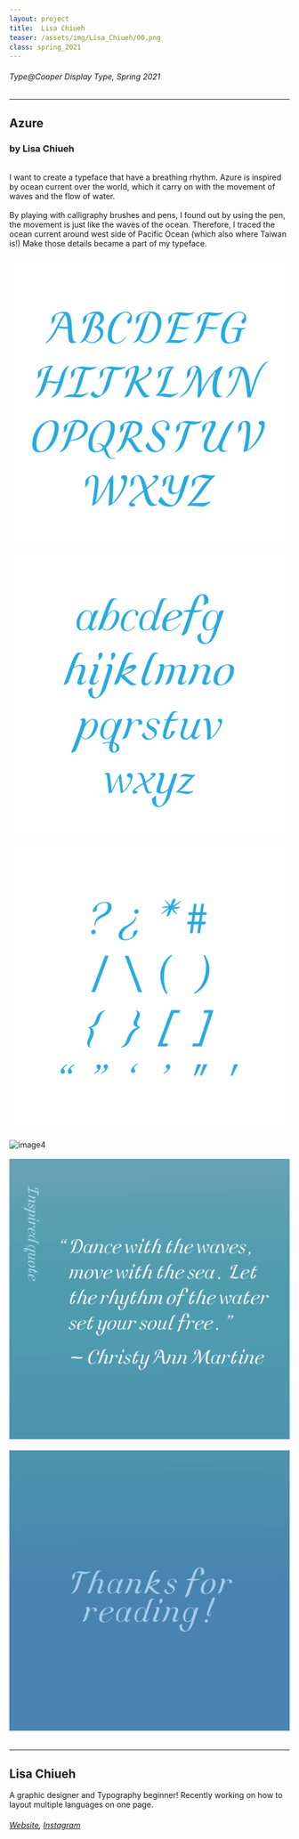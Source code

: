 ```yaml
---
layout: project
title:  Lisa Chiueh
teaser: /assets/img/Lisa_Chiueh/00.png
class: spring_2021
---
```

###### Type@Cooper Display Type, Spring 2021 ######
---
## Azure ##
### by Lisa Chiueh ###
<br>
I want to create a typeface that have a breathing rhythm. Azure is inspired by ocean current over the world, which it carry on with the movement of waves and the flow of water.
<br><br>
By playing with calligraphy brushes and pens, I found out by using the pen, the movement is just like the waves of the ocean. Therefore, I traced the ocean current around west side of Pacific Ocean (which also where Taiwan is!) Make those details became a part of my typeface.
<br><br>

![image1](/assets/img/Lisa_Chiueh/01.png)
<br><br>
![image2](/assets/img/Lisa_Chiueh/02.png)
<br><br>
![image3](/assets/img/Lisa_Chiueh/03.png)
<br><br>
![image4](/assets/img/Lisa_Chiueh/04.png)
<br><br>
![image5](/assets/img/Lisa_Chiueh/05.png)
<br><br>
![image6](/assets/img/Lisa_Chiueh/06.png)
<br><br>

---
## Lisa Chiueh ##
A graphic designer and Typography beginner! Recently working on how to layout multiple languages on one page.
<br>
###### [Website](http://www.lisachiueh.com/), [Instagram](https://www.instagram.com/lisa_chiueh/) ######
